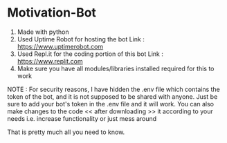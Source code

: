 # Motivation-Bot

1) Made with python
2) Used Uptime Robot for hosting the bot
Link : https://www.uptimerobot.com
3) Used Repl.it for the coding portion of this bot
Link : https://www.replit.com
4) Make sure you have all modules/libraries installed required for this to work

NOTE : For security reasons, I have hidden the .env file which contains the token of the bot, and it is not supposed to be shared with anyone. Just be sure to add your bot's token
in the .env file and it will work.
You can also make changes to the code << after downloading >> it according to your needs i.e. increase functionality or just mess around

That is pretty much all you need to know.
